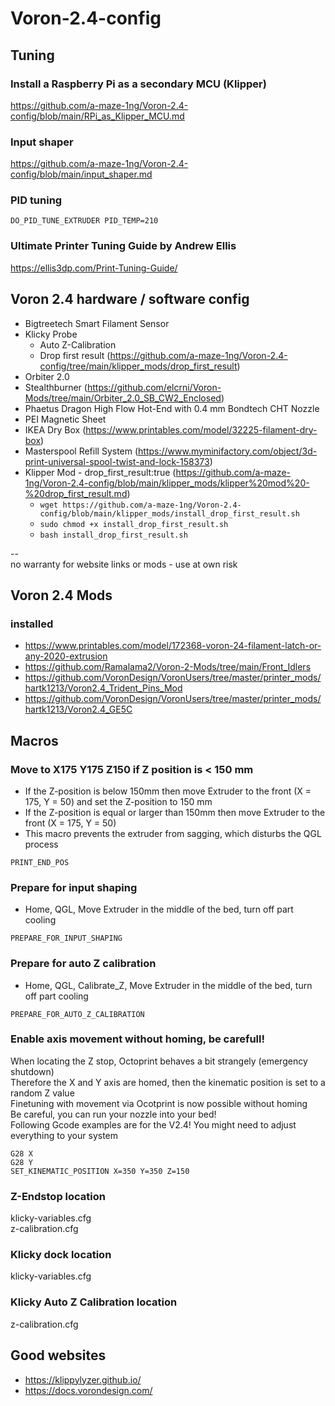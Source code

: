 # Voron-2.4-config
## Tuning  

### Install a Raspberry Pi as a secondary MCU (Klipper)  
https://github.com/a-maze-1ng/Voron-2.4-config/blob/main/RPi_as_Klipper_MCU.md  

### Input shaper  
https://github.com/a-maze-1ng/Voron-2.4-config/blob/main/input_shaper.md  

### PID tuning  
```DO_PID_TUNE_EXTRUDER PID_TEMP=210```  

### Ultimate Printer Tuning Guide by Andrew Ellis  
https://ellis3dp.com/Print-Tuning-Guide/  

## Voron 2.4 hardware / software config
* Bigtreetech Smart Filament Sensor  
* Klicky Probe  
  * Auto Z-Calibration
  * Drop first result (https://github.com/a-maze-1ng/Voron-2.4-config/tree/main/klipper_mods/drop_first_result)
* Orbiter 2.0  
* Stealthburner (https://github.com/elcrni/Voron-Mods/tree/main/Orbiter_2.0_SB_CW2_Enclosed)    
* Phaetus Dragon High Flow Hot-End with 0.4 mm Bondtech CHT Nozzle  
* PEI Magnetic Sheet  
* IKEA Dry Box (https://www.printables.com/model/32225-filament-dry-box)  
* Masterspool Refill System (https://www.myminifactory.com/object/3d-print-universal-spool-twist-and-lock-158373)  
* Klipper Mod - drop_first_result:true (https://github.com/a-maze-1ng/Voron-2.4-config/blob/main/klipper_mods/klipper%20mod%20-%20drop_first_result.md)
  * ```wget https://github.com/a-maze-1ng/Voron-2.4-config/blob/main/klipper_mods/install_drop_first_result.sh```
  * ```sudo chmod +x install_drop_first_result.sh```
  * ```bash install_drop_first_result.sh```  

--  
no warranty for website links or mods - use at own risk

## Voron 2.4 Mods

### installed  
* https://www.printables.com/model/172368-voron-24-filament-latch-or-any-2020-extrusion  
* https://github.com/Ramalama2/Voron-2-Mods/tree/main/Front_Idlers  
* https://github.com/VoronDesign/VoronUsers/tree/master/printer_mods/hartk1213/Voron2.4_Trident_Pins_Mod  
* https://github.com/VoronDesign/VoronUsers/tree/master/printer_mods/hartk1213/Voron2.4_GE5C

## Macros
### Move to X175 Y175 Z150 if Z position is < 150 mm
* If the Z-position is below 150mm then move Extruder to the front (X = 175, Y = 50) and set the Z-position to 150 mm  
* If the Z-position is equal or larger than 150mm then move Extruder to the front (X = 175, Y = 50)  
* This macro prevents the extruder from sagging, which disturbs the QGL process  

```PRINT_END_POS```  

### Prepare for input shaping  
* Home, QGL, Move Extruder in the middle of the bed, turn off part cooling  

```PREPARE_FOR_INPUT_SHAPING```  

### Prepare for auto Z calibration
* Home, QGL, Calibrate_Z, Move Extruder in the middle of the bed, turn off part cooling  

```PREPARE_FOR_AUTO_Z_CALIBRATION```

### Enable axis movement without homing, be carefull!
When locating the Z stop, Octoprint behaves a bit strangely (emergency shutdown)  
Therefore the X and Y axis are homed, then the kinematic position is set to a random Z value  
Finetuning with movement via Ocotprint is now possible without homing  
Be careful, you can run your nozzle into your bed!  
Following Gcode examples are for the V2.4! You might need to adjust everything to your system

```G28 X```  
```G28 Y```  
```SET_KINEMATIC_POSITION X=350 Y=350 Z=150```  

### Z-Endstop location  
klicky-variables.cfg  
z-calibration.cfg  

### Klicky dock location  
klicky-variables.cfg  

### Klicky Auto Z Calibration location  
z-calibration.cfg  

## Good websites
* https://klippylyzer.github.io/  
* https://docs.vorondesign.com/

